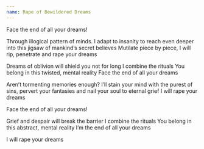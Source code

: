 ```yaml
---
name: Rape of Bewildered Dreams
---
```


Face the end of all your dreams!

Through illogical pattern of minds.
I adapt to insanity to reach even deeper
into this jigsaw of mankind’s secret believes
Mutilate piece by piece,
I will rip, penetrate and rape your dreams

Dreams of oblivion will shield you not for long
I combine the rituals
You belong in this twisted, mental reality
Face the end of all your dreams

Aren’t tormenting memories enough?
I’ll stain your mind with the purest of sins,
pervert your fantasies
and nail your soul to eternal grief
I will rape your dreams

Face the end of all your dreams!

Grief and despair will break the barrier
I combine the rituals
You belong in this abstract, mental reality
I’m the end of all your dreams

I will rape your dreams